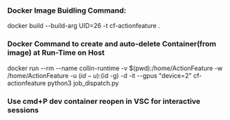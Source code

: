 ### Docker Image Buidling Command: 
docker build --build-arg UID=26 -t cf-actionfeature .

### Docker Command to create and auto-delete Container(from image) at Run-Time on Host
docker run --rm --name collin-runtime -v $(pwd):/home/ActionFeature -w /home/ActionFeature -u $(id -u):$(id -g) -d -it --gpus "device=2" cf-actionfeature python3 job_dispatch.py

<!-- docker run --rm --name collin-runtime -v $(pwd):/home/ActionFeature -w /home/ActionFeature -u $(id -u):$(id -g) -it cf-actionfeature python3 job_dispatch.py -->

### Use cmd+P dev container reopen in VSC for interactive sessions
